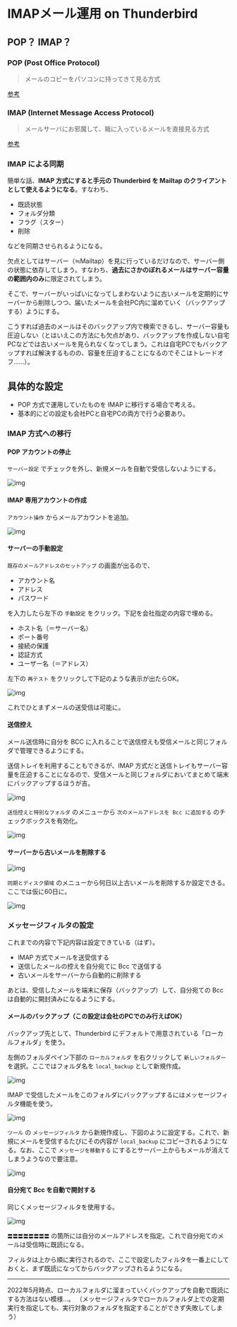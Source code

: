 # IMAPメール運用 on Thunderbird

## POP？ IMAP？

### POP (Post Office Protocol)

> メールのコピーをパソコンに持ってきて見る方式

[参考](https://wa3.i-3-i.info/word12686.html)

### IMAP (Internet Message Access Protocol)

> メールサーバにお邪魔して、箱に入っているメールを直接見る方式

[参考](https://wa3.i-3-i.info/word1136.html)

### IMAP による同期

簡単な話、**IMAP 方式にすると手元の Thunderbird を Mailtap のクライアントとして使えるようになる**。すなわち、

+ 既読状態
+ フォルダ分類
+ フラグ（スター）
+ 削除

などを同期させられるようになる。

欠点としてはサーバー（≒Mailtap）を見に行っているだけなので、サーバー側の状態に依存してしまう。すなわち、**過去にさかのぼれるメールはサーバー容量の範囲内のみ**に限定されてしまう。

そこで、サーバーがいっぱいになってしまわないように古いメールを定期的にサーバーから削除しつつ、届いたメールを会社PC内に溜めていく（バックアップする）ようにする。

こうすれば過去のメールはそのバックアップ内で検索できるし、サーバー容量も圧迫しない（とはいえこの方法にも欠点があり、バックアップを作成しない自宅PCなどでは古いメールを見られなくなってしまう。これは自宅PCでもバックアップすれば解決するものの、容量を圧迫することになるのでそこはトレードオフ……）。

## 具体的な設定

+ POP 方式で運用していたものを IMAP に移行する場合で考える。
+ 基本的にどの設定も会社PCと自宅PCの両方で行う必要あり。

### IMAP 方式への移行

#### POP アカウントの停止

`サーバー設定` でチェックを外し、新規メールを自動で受信しないようにする。

![img](./attach/image_20220511192955.png)

#### IMAP 専用アカウントの作成

`アカウント操作` からメールアカウントを追加。

![img](./attach/image_20220511193125.png)

#### サーバーの手動設定

`既存のメールアドレスのセットアップ` の画面が出るので、

+ アカウント名
+ アドレス
+ パスワード

を入力したら左下の `手動設定` をクリック。下記を会社指定の内容で埋める。

+ ホスト名（＝サーバー名）
+ ポート番号
+ 接続の保護
+ 認証方式
+ ユーザー名（＝アドレス）


左下の `再テスト` をクリックして下記のような表示が出たらOK。

![img](./attach/image_20220511193545.png)

これでひとまずメールの送受信は可能に。

#### 送信控え

メール送信時に自分を BCC に入れることで送信控えも受信メールと同じフォルダで管理できるようにする。

送信トレイを利用することもできるが、IMAP 方式だと送信トレイもサーバー容量を圧迫することになるので、受信メールと同じフォルダにおいてまとめて端末にバックアップするほうが吉。

![img](./attach/image_20220512175943.png)

`送信控えと特別なフォルダ` のメニューから `次のメールアドレスを Bcc に追加する` のチェックボックスを有効化。

![img](./attach/image_20220512180032.png)

#### サーバーから古いメールを削除する

![img](./attach/image_20220512180324.png)

`同期とディスク領域` のメニューから何日以上古いメールを削除するか設定できる。ここでは仮に60日に。

![img](./attach/image_20220512180343.png)

### メッセージフィルタの設定

これまでの内容で下記内容は設定できている（はず）。

+ IMAP 方式でメールを送受信する
+ 送信したメールの控えを自分宛てに Bcc で送信する
+ 古いメールをサーバーから自動的に削除する

あとは、受信したメールを端末に保存（バックアップ）して、自分宛ての Bcc は自動的に開封済みになるようにする。

#### メールのバックアップ（この設定は会社のPCでのみ行えばOK）

バックアップ先として、Thunderbird にデフォルトで用意されている「ローカルフォルダ」を使う。

左側のフォルダペイン下部の `ローカルフォルダ` を右クリックして `新しいフォルダー` を選択。ここではフォルダ名を `local_backup` として新規作成。

![img](./attach/image_20220512181837.png)

IMAP で受信したメールをこのフォルダにバックアップするにはメッセージフィルタ機能を使う。

![img](./attach/image_20220512181954.png)

`ツール` の `メッセージフィルタ` から新規作成し、下図のように設定する。これで、新規にメールを受信するたびにその内容が `local_backup` にコピーされるようになる。なお、ここで `メッセージを移動する` にするとサーバー上からもメールが消えてしまうようなので要注意。

![img](./attach/image_20220512182321.png)


#### 自分宛て Bcc を自動で開封する


同じくメッセージフィルタを使用する。

![img](./attach/image_20220512182809.png)

`〓〓〓〓〓〓〓〓` の箇所には自分のメールアドレスを指定。これで自分宛てのメールは受信時に既読になる。

フィルタは上から順に実行されるので、ここで設定したフィルタを一番上にしておくと、まず既読になってからバックアップされるようになる。

------------------------------

2022年5月時点、ローカルフォルダに溜まっていくバックアップを自動で既読にする方法はない模様…。
（メッセージフィルタでローカルフォルダ上での定期実行を指定しても、実行対象のフォルダを指定することができず失敗してしまう）